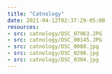 ```yaml
---
title: "Catnology"
date: 2021-04-12T02:37:29-05:00
resources:
- src: catnology/DSC_07963.JPG
- src: catnology/DSC_00145.JPG
- src: catnology/DSC_0080.jpg
- src: catnology/DSC_0298.jpg
- src: catnology/DSC_0304.jpg
---
```

